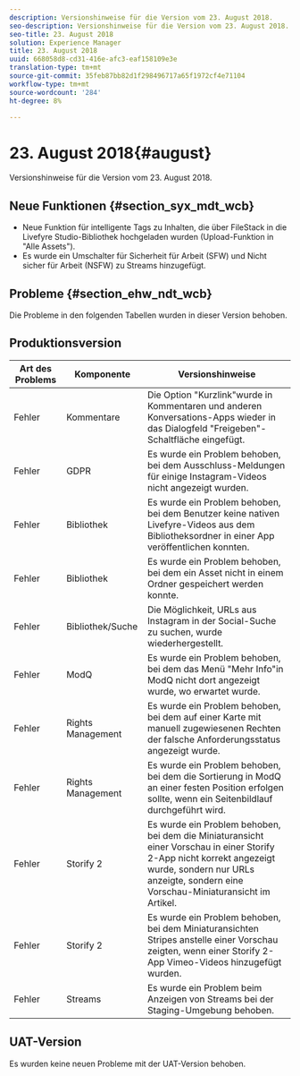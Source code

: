 ```yaml
---
description: Versionshinweise für die Version vom 23. August 2018.
seo-description: Versionshinweise für die Version vom 23. August 2018.
seo-title: 23. August 2018
solution: Experience Manager
title: 23. August 2018
uuid: 668058d8-cd31-416e-afc3-eaf158109e3e
translation-type: tm+mt
source-git-commit: 35feb87bb82d1f298496717a65f1972cf4e71104
workflow-type: tm+mt
source-wordcount: '284'
ht-degree: 8%

---
```



# 23. August 2018{#august}

Versionshinweise für die Version vom 23. August 2018.

## Neue Funktionen {#section_syx_mdt_wcb}

* Neue Funktion für intelligente Tags zu Inhalten, die über FileStack in die Livefyre Studio-Bibliothek hochgeladen wurden (Upload-Funktion in &quot;Alle Assets&quot;).
* Es wurde ein Umschalter für Sicherheit für Arbeit (SFW) und Nicht sicher für Arbeit (NSFW) zu Streams hinzugefügt.

## Probleme {#section_ehw_ndt_wcb}

Die Probleme in den folgenden Tabellen wurden in dieser Version behoben.

## Produktionsversion

| **Art des Problems** | **Komponente** | **Versionshinweise** |
|---|---|---|
| Fehler | Kommentare | Die Option &quot;Kurzlink&quot;wurde in Kommentaren und anderen Konversations-Apps wieder in das Dialogfeld &quot;Freigeben&quot;-Schaltfläche eingefügt. |
| Fehler | GDPR | Es wurde ein Problem behoben, bei dem Ausschluss-Meldungen für einige Instagram-Videos nicht angezeigt wurden. |
| Fehler | Bibliothek | Es wurde ein Problem behoben, bei dem Benutzer keine nativen Livefyre-Videos aus dem Bibliotheksordner in einer App veröffentlichen konnten. |
| Fehler | Bibliothek | Es wurde ein Problem behoben, bei dem ein Asset nicht in einem Ordner gespeichert werden konnte. |
| Fehler | Bibliothek/Suche | Die Möglichkeit, URLs aus Instagram in der Social-Suche zu suchen, wurde wiederhergestellt. |
| Fehler | ModQ | Es wurde ein Problem behoben, bei dem das Menü &quot;Mehr Info&quot;in ModQ nicht dort angezeigt wurde, wo erwartet wurde. |
| Fehler | Rights Management | Es wurde ein Problem behoben, bei dem auf einer Karte mit manuell zugewiesenen Rechten der falsche Anforderungsstatus angezeigt wurde. |
| Fehler | Rights Management | Es wurde ein Problem behoben, bei dem die Sortierung in ModQ an einer festen Position erfolgen sollte, wenn ein Seitenbildlauf durchgeführt wird. |
| Fehler | Storify 2 | Es wurde ein Problem behoben, bei dem die Miniaturansicht einer Vorschau in einer Storify 2-App nicht korrekt angezeigt wurde, sondern nur URLs anzeigte, sondern eine Vorschau-Miniaturansicht im Artikel. |
| Fehler | Storify 2 | Es wurde ein Problem behoben, bei dem Miniaturansichten Stripes anstelle einer Vorschau zeigten, wenn einer Storify 2-App Vimeo-Videos hinzugefügt wurden. |
| Fehler | Streams | Es wurde ein Problem beim Anzeigen von Streams bei der Staging-Umgebung behoben. |

## UAT-Version

Es wurden keine neuen Probleme mit der UAT-Version behoben.
